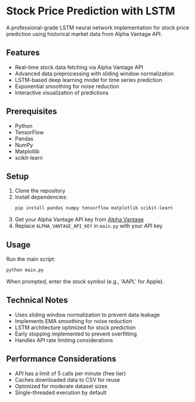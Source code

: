 # Stock Price Prediction with LSTM

A professional-grade LSTM neural network implementation for stock price prediction using historical market data from Alpha Vantage API.

## Features

- Real-time stock data fetching via Alpha Vantage API
- Advanced data preprocessing with sliding window normalization
- LSTM-based deep learning model for time series prediction
- Exponential smoothing for noise reduction
- Interactive visualization of predictions

## Prerequisites

- Python
- TensorFlow
- Pandas
- NumPy
- Matplotlib
- scikit-learn

## Setup

1. Clone the repository
2. Install dependencies:
   ```bash
   pip install pandas numpy tensorflow matplotlib scikit-learn
   ```
3. Get your Alpha Vantage API key from [Alpha Vantage](https://www.alphavantage.co/)
4. Replace `ALPHA_VANTAGE_API_KEY` in `main.py` with your API key

## Usage

Run the main script:
```bash
python main.py
```

When prompted, enter the stock symbol (e.g., 'AAPL' for Apple).

## Technical Notes

- Uses sliding window normalization to prevent data leakage
- Implements EMA smoothing for noise reduction
- LSTM architecture optimized for stock prediction
- Early stopping implemented to prevent overfitting
- Handles API rate limiting considerations

## Performance Considerations

- API has a limit of 5 calls per minute (free tier)
- Caches downloaded data to CSV for reuse
- Optimized for moderate dataset sizes
- Single-threaded execution by default